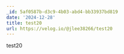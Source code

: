 ```yaml
---
_id: 5af0587b-d3c9-4b03-abd4-bb33937bd819
date: '2024-12-28'
title: test20
url: https://velog.io/@jlee38266/test20
---
```


test20